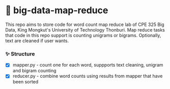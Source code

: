 # 💬 big-data-map-reduce
This repo aims to store code for word count map reduce lab of CPE 325 Big Data, King Mongkut's University of Technology Thonburi. Map reduce tasks that code in this repo support is counting unigrams or bigrams. Optionally, text are cleaned if user wants.

### ✨ Structure
- [x] mapper.py - count one for each word, suppports text cleaning, unigram and bigram counting
- [x] reducer.py - combine word counts using results from mapper that have been sorted

###


